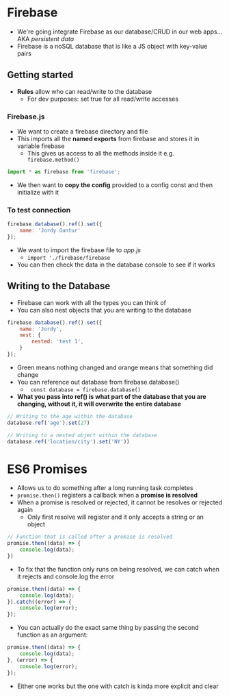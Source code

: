 # Firebase
*	We're going integrate Firebase as our database/CRUD in our web apps... AKA *persistent data*
*	Firebase is a noSQL database that is like a JS object with key-value pairs

## Getting started
*	**Rules** allow who can read/write to the database
	* 	For dev purposes: set true for all read/write accesses

### Firebase.js
*	We want to create a firebase directory and file 
*	This imports all the **named exports** from firebase and stores it in variable firebase
	* 	This gives us access to all the methods inside it e.g. ``` firebase.method()```

```javascript
import * as firebase from 'firebase';
```

*	We then want to **copy the config** provided to a config const and then initialize with it

### To test connection
```javascript
firebase.database().ref().set({
	name: 'Jordy Guntur'
});
```

*	We want to import the firebase file to *app.js*
	* 	```import './firebase/firebase```
*  You can then check the data in the database console to see if it works

## Writing to the Database
*	Firebase can work with all the types you can think of
* 	You can also nest objects that you are writing to the database

```javascript
firebase.database().ref().set({
	name: 'Jordy',
	nest: {
		nested: 'test 1',
	}
});
```

*	Green means nothing changed and orange means that something did change
* 	You can reference out database from firebase.database()
	* 	``` const database = firebase.database()```
*	**What you pass into ref() is what part of the database that you are changing, without it, it will overwrite the entire database**

```javascript
// Writing to the age within the database
database.ref('age').set(27)
```
 
```javascript
// Writing to a nested object within the database
database.ref('location/city').set('NY'))
```

# ES6 Promises
*	Allows us to do something after a long running task completes
* 	```promise.then()``` registers a callback when a **promise is resolved**
*  	When a promise is resolved or rejected, it cannot be resolves or rejected again
	*  	Only first resolve will register and it only accepts a string or an object

```javascript
// Function that is called after a promise is resolved
promise.then((data) => {
	console.log(data);
})
```

*	To fix that the function only runs on being resolved, we can catch when it rejects and console.log the error

```javascript
promise.then((data) => {
	console.log(data);
}).catch((error) => {
	console.log(error);
});
```

*	You can actually do the exact same thing by passing the second function as an argument:

```javascript
promise.then((data) => {
	console.log(data);
}, (error) => {
	console.log(error);
});
```

*	Either one works but the one with catch is kinda more explicit and clear 
